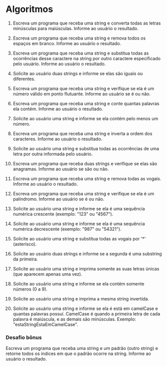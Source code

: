 # Algoritmos

1. Escreva um programa que receba uma string e converta todas as letras minúsculas para maiúsculas. Informe ao usuário o resultado.

2. Escreva um programa que receba uma string e remova todos os espaços em branco. Informe ao usuário o resultado.

3. Escreva um programa que receba uma string e substitua todas as ocorrências desse caractere na string por outro caractere especificado pelo usuário. Informe ao usuário o resultado.

4. Solicite ao usuário duas strings e informe se elas são iguais ou diferentes.

5. Escreva um programa que receba uma string e verifique se ela é um número válido em ponto flutuante. Informe ao usuário se é ou não.

6. Escreva um programa que receba uma string e conte quantas palavras ela contém. Informe ao usuário o resultado.

7. Solicite ao usuário uma string e informe se ela contém pelo menos um número.

8. Escreva um programa que receba uma string e inverta a ordem dos caracteres. Informe ao usuário o resultado.

9. Solicite ao usuário uma string e substitua todas as ocorrências de uma letra por outra informada pelo usuário.

10. Escreva um programa que receba duas strings e verifique se elas são anagramas. Informe ao usuário se são ou não.

11. Escreva um programa que receba uma string e remova todas as vogais. Informe ao usuário o resultado.

12. Escreva um programa que receba uma string e verifique se ela é um palíndromo. Informe ao usuário se é ou não.

13. Solicite ao usuário uma string e informe se ela é uma sequência numérica crescente (exemplo: "123" ou "4567").

14. Solicite ao usuário uma string e informe se ela é uma sequência numérica decrescente (exemplo: "987" ou "54321").

15. Solicite ao usuário uma string e substitua todas as vogais por '*' (asterisco).

16. Solicite ao usuário duas strings e informe se a segunda é uma substring da primeira.

17. Solicite ao usuário uma string e imprima somente as suas letras únicas (que aparecem apenas uma vez).

18. Solicite ao usuário uma string e informe se ela contém somente números (0 a 9).

19. Solicite ao usuário uma string e imprima a mesma string invertida.

20. Solicite ao usuário uma string e informe se ela é está em camelCase e quantas palavras possuí. CamelCase é quando a primeira letra de cada palavra é maiúscula, e as demais são minúsculas. Exemplo: "estaStringEstaEmCamelCase".

### Desafio bônus

Escreva um programa que receba uma string e um padrão (outro string) e retorne todos os índices em que o padrão ocorre na string. Informe ao usuário o resultado.
